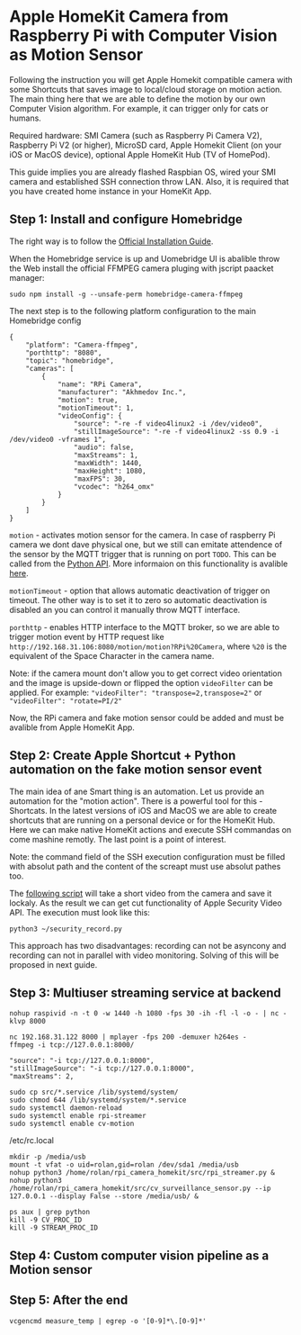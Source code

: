 # Apple HomeKit Camera from Raspberry Pi with Computer Vision as Motion Sensor

Following the instruction you will get Apple Homekit compatible camera with 
some Shortcuts that saves image to local/cloud storage on motion action. 
The main thing here that we are able to define the motion by our own 
Computer Vision algorithm. For example, it can trigger only for cats or humans.

Required hardware: SMI Camera (such as Raspberry Pi Camera V2), 
Raspberry Pi V2 (or higher), MicroSD card, 
Apple Homekit Client (on your iOS or MacOS device),
optional Apple HomeKit Hub (TV of HomePod).

This guide implies you are already flashed Raspbian OS, wired your 
SMI camera and established SSH connection throw LAN. Also, it is required
that you have created home instance in your HomeKit App.

## Step 1: Install and configure Homebridge

The right way is to follow the 
[Official Installation Guide](https://github.com/homebridge/homebridge/wiki/Install-Homebridge-on-Raspbian).

When the Homebridge service is up and Uomebridge UI is abalible throw 
the Web install the official FFMPEG camera pluging with jscript paacket manager:
```
sudo npm install -g --unsafe-perm homebridge-camera-ffmpeg
```

The next step is to the following platform configuration to the 
main Homebridge config
```
{
    "platform": "Camera-ffmpeg",
    "porthttp": "8080",
    "topic": "homebridge",
    "cameras": [
        {
            "name": "RPi Camera",
            "manufacturer": "Akhmedov Inc.",
            "motion": true,
            "motionTimeout": 1,
            "videoConfig": {
                "source": "-re -f video4linux2 -i /dev/video0",
                "stillImageSource": "-re -f video4linux2 -ss 0.9 -i /dev/video0 -vframes 1",
                "audio": false,
                "maxStreams": 1,
                "maxWidth": 1440,
                "maxHeight": 1080,
                "maxFPS": 30,
                "vcodec": "h264_omx"
            }
        }
    ]
}
```

`motion` - activates motion sensor for the camera. 
In case of raspberry Pi camera we dont dave physical one, but we still can emitate
attendence of the sensor by the MQTT trigger that is running on port `TODO`. This
can be called from the
[Python API](https://sunoo.github.io/homebridge-camera-ffmpeg/automation/motion.html).
More informaion on this functionality is avalible 
[here](https://sunoo.github.io/homebridge-camera-ffmpeg/automation/http.html).

`motionTimeout` - option that allows automatic deactivation of trigger on timeout.
The other way is to set it to zero so automatic deactivation is disabled an you can
control it manually throw MQTT interface.

`porthttp` - enables HTTP interface to the MQTT broker, so we are able to trigger 
motion event by HTTP request like `http://192.168.31.106:8080/motion/motion?RPi%20Camera`,
where `%20` is the equivalent of the Space Character in the camera name.

Note: if the camera mount don't allow you to get correct video orientation 
and the image is upside-down or flipped the option `videoFilter` can be applied. 
For example: `"videoFilter": "transpose=2,transpose=2"` or `"videoFilter": "rotate=PI/2"`

Now, the RPi camera and fake motion sensor could be added and must be avalible 
from Apple HomeKit App.

## Step 2: Create Apple Shortcut + Python automation on the fake motion sensor event

The main idea of ane Smart thing is an automation. Let us provide an automation 
for the "motion action". There is a powerful tool for this - Shortcats. In the
latest versions of iOS and MacOS we are able to create shortcuts that are running 
on a personal device or for the HomeKit Hub. Here we can make native HomeKit 
actions and execute SSH commandas on come mashine remotly. The last point 
is a point of interest.

Note: the command field of the SSH execution configuration must be filled with 
absolut path and the content of the screapt must use absolut pathes too.

The [following script]()
will take a short video from the camera and save it lockaly. As the 
result we can get cut functionality of Apple Security Video API. The
execution must look like this:

```
python3 ~/security_record.py
```

This approach has two disadvantages: recording can not be asyncony and 
recording can not in parallel with video monitoring. Solving of this
will be proposed in next guide.


## Step 3: Multiuser streaming service at backend

```
nohup raspivid -n -t 0 -w 1440 -h 1080 -fps 30 -ih -fl -l -o - | nc -klvp 8000
```

```
nc 192.168.31.122 8000 | mplayer -fps 200 -demuxer h264es -
ffmpeg -i tcp://127.0.0.1:8000/
```

```
"source": "-i tcp://127.0.0.1:8000",
"stillImageSource": "-i tcp://127.0.0.1:8000",
"maxStreams": 2,
```

```
sudo cp src/*.service /lib/systemd/system/
sudo chmod 644 /lib/systemd/system/*.service
sudo systemctl daemon-reload
sudo systemctl enable rpi-streamer
sudo systemctl enable cv-motion
```

/etc/rc.local

```
mkdir -p /media/usb
mount -t vfat -o uid=rolan,gid=rolan /dev/sda1 /media/usb
nohup python3 /home/rolan/rpi_camera_homekit/src/rpi_streamer.py &
nohup python3 /home/rolan/rpi_camera_homekit/src/cv_surveillance_sensor.py --ip 127.0.0.1 --display False --store /media/usb/ &
```

```
ps aux | grep python
kill -9 CV_PROC_ID
kill -9 STREAM_PROC_ID
```

## Step 4: Custom computer vision pipeline as a Motion sensor



## Step 5: After the end

```
vcgencmd measure_temp | egrep -o '[0-9]*\.[0-9]*'
```

